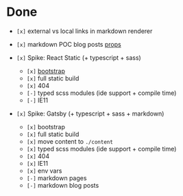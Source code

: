 # Done

- `[x]` external vs local links in markdown renderer

- `[x]` markdown POC blog posts [props](https://github.com/s-thom/website/blob/develop/src/components/MdRenderer/index.tsx)

- `[x]` Spike: React Static (+ typescript + sass)
  - `[x]` [bootstrap](https://medium.com/@thetrevorharmon/how-to-make-a-super-fast-static-site-with-gatsby-typescript-and-sass-3742c00d4524)
  - `[x]` full static build
  - `[x]` 404
  - `[-]` typed scss modules (ide support + compile time)
  - `[-]` IE11
- `[x]` Spike: Gatsby (+ typescript + sass + markdown)
  - `[x]` bootstrap
  - `[x]` full static build
  - `[x]` move content to `./content`
  - `[x]` typed scss modules (ide support + compile time)
  - `[x]` 404
  - `[x]` IE11
  - `[x]` env vars
  - `[-]` markdown pages
  - `[-]` markdown blog posts
